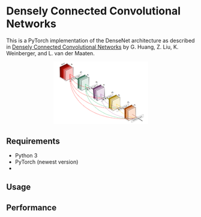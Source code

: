 # Densely Connected Convolutional Networks

This is a PyTorch implementation of the DenseNet architecture as described in [Densely Connected Convolutional Networks](https://arxiv.org/abs/1608.06993) by G. Huang, Z. Liu, K. Weinberger, and L. van der Maaten.

<p align="center">
 <img src="./assets/denseblock.png" alt="Drawing" width="50%">
</p>

## Requirements

* Python 3
* PyTorch (newest version)
* 

## Usage

## Performance
